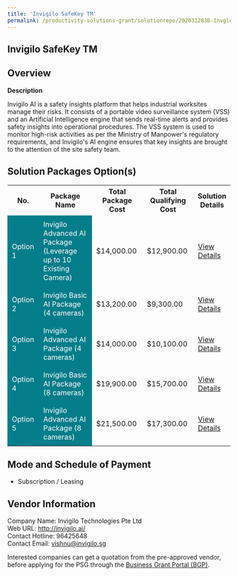 ```yaml
---
title: 'Invigilo SafeKey TM'
permalink: /productivity-solutions-grant/solutionrepo/202031283D-Invglo-SfKy-TM-BC
---
```


## Invigilo SafeKey TM

## Overview

**Description**

Invigilo AI is a safety insights platform that helps industrial worksites manage their risks. It consists of a portable video surveillance system (VSS) and an Artificial Intelligence engine that sends real-time alerts and provides safety insights into operational procedures. The VSS system is used to monitor high-risk activities as per the Ministry of Manpower's regulatory requirements, and Invigilo's AI engine ensures that key insights are brought to the attention of the site safety team.

## Solution Packages Option(s)

<table>
<tr>
<th><b>No.</b></th>
<th><b>Package Name</b></th>
<th><b>Total Package Cost</b></th>
<th><b>Total Qualifying Cost</b></th>
<th><b>Solution Details</b></th>
</tr>
<tr>
<td style='padding: 10px; background-color: #037E8A; color: #FFFFFF;'>Option 1</td>
<td style='padding: 10px; background-color: #037E8A; color: #FFFFFF;'>Invigilo Advanced AI Package (Leverage up to 10 Existing Camera)</td>
<td style='padding: 10px;'>$14,000.00</td>
<td style='padding: 10px;'>$12,900.00</td>
<td style='padding: 10px;'><a href='/images/psg/202031283D_20230095_05092024_Desensitised_Annex3_Part1.pdf' target='_blank'>View Details</a></td>
</tr>
<tr>
<td style='padding: 10px; background-color: #037E8A; color: #FFFFFF;'>Option 2</td>
<td style='padding: 10px; background-color: #037E8A; color: #FFFFFF;'>Invigilo Basic AI Package (4 cameras)</td>
<td style='padding: 10px;'>$13,200.00</td>
<td style='padding: 10px;'>$9,300.00</td>
<td style='padding: 10px;'><a href='/images/psg/202031283D_20230095_05092024_Desensitised_Annex3_Part2.pdf' target='_blank'>View Details</a></td>
</tr>
<tr>
<td style='padding: 10px; background-color: #037E8A; color: #FFFFFF;'>Option 3</td>
<td style='padding: 10px; background-color: #037E8A; color: #FFFFFF;'>Invigilo Advanced AI Package (4 cameras)</td>
<td style='padding: 10px;'>$14,000.00</td>
<td style='padding: 10px;'>$10,100.00</td>
<td style='padding: 10px;'><a href='/images/psg/202031283D_20230095_05092024_Desensitised_Annex3_Part3.pdf' target='_blank'>View Details</a></td>
</tr>
<tr>
<td style='padding: 10px; background-color: #037E8A; color: #FFFFFF;'>Option 4</td>
<td style='padding: 10px; background-color: #037E8A; color: #FFFFFF;'>Invigilo Basic AI Package (8 cameras)</td>
<td style='padding: 10px;'>$19,900.00</td>
<td style='padding: 10px;'>$15,700.00</td>
<td style='padding: 10px;'><a href='/images/psg/202031283D_20230095_05092024_Desensitised_Annex3_Part4.pdf' target='_blank'>View Details</a></td>
</tr>
<tr>
<td style='padding: 10px; background-color: #037E8A; color: #FFFFFF;'>Option 5</td>
<td style='padding: 10px; background-color: #037E8A; color: #FFFFFF;'>Invigilo Advanced AI Package (8 cameras)</td>
<td style='padding: 10px;'>$21,500.00</td>
<td style='padding: 10px;'>$17,300.00</td>
<td style='padding: 10px;'><a href='/images/psg/202031283D_20230095_05092024_Desensitised_Annex3_Part5.pdf' target='_blank'>View Details</a></td>
</tr>
</table>

## Mode and Schedule of Payment

 - Subscription / Leasing

## Vendor Information

 Company Name: Invigilo Technologies Pte Ltd<br>Web URL: http://invigilo.ai/ <br>Contact Hotline: 96425648 <br>Contact Email: vishnu@invigilo.sg <br>

Interested companies can get a quotation from the pre-approved vendor, before applying for the PSG through the <a href='https://www.businessgrants.gov.sg/' target='_blank' rel='noopener'>Business Grant Portal (BGP)</a>.

<script src="/jquery/resize-tables.js"></script>

